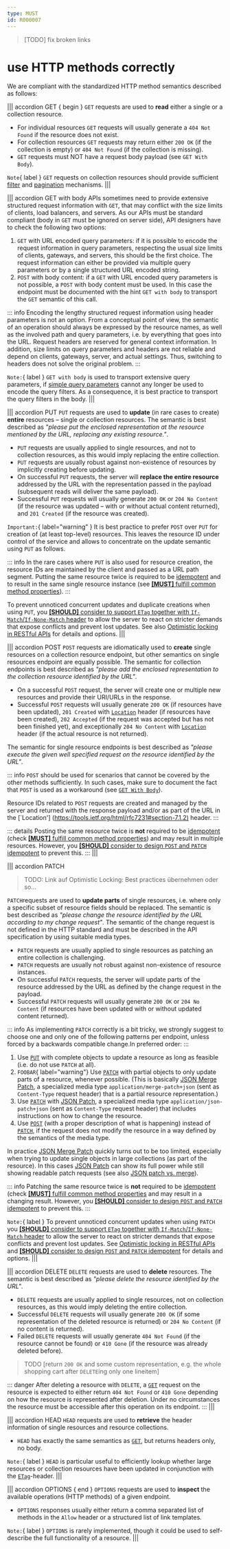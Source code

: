 ```yaml
---
type: MUST
id: R000007
---
```


> [TODO] fix broken links

# use HTTP methods correctly

We are compliant with the standardized HTTP method semantics described as follows:

||| accordion GET { begin }
`GET` requests are used to **read** either a single or a collection resource.

- For individual resources `GET` requests will usually generate a `404 Not Found` if the resource does not exist.
- For collection resources `GET` requests may return either `200 OK` (if the collection is empty) or `404 Not Found` (if the collection is missing).
- `GET` requests must NOT have a request body payload (see `GET With Body`).

`Note`{ label } `GET` requests on collection resources should provide sufficient [filter](link) and [pagination](link) mechanisms.
|||

||| accordion GET with body
APIs sometimes need to provide extensive structured request information with `GET`, that may conflict with the size limits of clients, load balancers, and servers.
As our APIs must be standard compliant (body in `GET` must be ignored on server side), API designers have to check the following two options:

1. `GET` with URL encoded query parameters: if it is possible to encode the request information in query parameters, respecting the usual size limits of clients, gateways, and servers, this should be the first choice.
   The request information can either be provided via multiple query parameters or by a single structured URL encoded string.
2. `POST` with body content: if a `GET` with URL encoded query parameters is not possible, a `POST` with body content must be used.
   In this case the endpoint must be documented with the hint `GET with body` to transport the `GET` semantic of this call.

::: info
Encoding the lengthy structured request information using header parameters is not an option.
From a conceptual point of view, the semantic of an operation should always be expressed by the resource names, as well as the involved path and query parameters, i.e. by everything that goes into the URL.
Request headers are reserved for general context information.
In addition, size limits on query parameters and headers are not reliable and depend on clients, gateways, server, and actual settings.
Thus, switching to headers does not solve the original problem.
:::

`Note:`{ label } `GET with body` is used to transport extensive query parameters, if [simple query parameters](#link) cannot any longer be used to encode the query filters.
As a consequence, it is best practice to transport the query filters in the body.
|||

||| accordion PUT
`PUT` requests are used to **update** (in rare cases to create) **entire** resources – single or collection resources.
The semantic is best described as _"please put the enclosed representation at the resource mentioned by the URL, replacing any existing resource."_.

- `PUT` requests are usually applied to single resources, and not to collection resources, as this would imply replacing the entire collection.
- `PUT` requests are usually robust against non-existence of resources by implicitly creating before updating.
- On successful `PUT` requests, the server will **replace the entire resource** addressed by the URL with the representation passed in the payload (subsequent reads will deliver the same payload).
- Successful `PUT` requests will usually generate `200 OK` or `204 No Content` (if the resource was updated – with or without actual content returned), and `201 Created` (if the resource was created).

`Important:`{ label="warning" } It is best practice to prefer `POST` over `PUT` for creation of (at least top-level) resources.
This leaves the resource ID under control of the service and allows to concentrate on the update semantic using `PUT` as follows.

::: info
In the rare cases where `PUT` is also used for resource creation, the resource IDs are maintained by the client and passed as a URL path segment.
Putting the same resource twice is required to be [idempotent](#idempotent) and to result in the same single resource instance (see [**[MUST]** fulfill common method properties](2020_must-fulfill-common-method-properties.md)).
:::

To prevent unnoticed concurrent updates and duplicate creations when using `PUT`, you [**[SHOULD]** consider to support `ETag` together with `If-Match`/`If-None-Match` header](link) to allow the server to react on stricter demands that expose conflicts and prevent lost updates. See also [Optimistic locking in RESTful APIs](link) for details and options.
|||

||| accordion POST
`POST` requests are idiomatically used to **create** single resources on a collection resource endpoint, but other semantics on single resources endpoint are equally possible.
The semantic for collection endpoints is best described as _"please add the enclosed representation to the collection resource identified by the URL"_.

- On a successful `POST` request, the server will create one or multiple new resources and provide their URI/URLs in the response.
- Successful `POST` requests will usually generate `200 OK` (if resources have been updated), `201 Created` with [`Location`](https://tools.ietf.org/html/rfc7231#section-7.1.2) header (if resources have been created), `202 Accepted` (if the request was accepted but has not been finished yet), and exceptionally `204 No Content` with [`Location`](https://tools.ietf.org/html/rfc7231#section-7.1.2) header (if the actual resource is not returned).

The semantic for single resource endpoints is best described as _"please execute the given well specified request on the resource identified by the URL"_.

::: info
`POST` should be used for scenarios that cannot be covered by the other methods sufficiently.
In such cases, make sure to document the fact that `POST` is used as a workaround (see [`GET With Body`](#get-with-body)).

Resource IDs related to `POST` requests are created and managed by the server and returned with the response payload and/or as part of the URL in the [`Location'] (<https://tools.ietf.org/html/rfc7231#section-7.1.2)> header.
:::

::: details
Posting the same resource twice is **not** required to be [idempotent](#idempotent) (check [**[MUST]** fulfill common method properties](2020_must-fulfill-common-method-properties.md)) and may result in multiple resources.
However, you [**[SHOULD]** consider to design `POST` and `PATCH` idempotent](2030_should-consider-to-design-post-and-patch-idempotent.md) to prevent this.
:::
|||

||| accordion PATCH

> TODO: Link auf Optimistic Locking: Best practices übernehmen oder so...

`PATCH`requests are used to **update parts** of single resources, i.e. where only a specific subset of resource fields should be replaced.
The semantic is best described as _"please change the resource identified by the URL according to my change request"_.
The semantic of the change request is not defined in the HTTP standard and must be described in the API specification by using suitable media types.

- `PATCH` requests are usually applied to single resources as patching an entire collection is challenging.
- `PATCH` requests are usually not robust against non-existence of resource instances.
- On successful `PATCH` requests, the server will update parts of the resource addressed by the URL as defined by the change request in the payload.
- Successful `PATCH` requests will usually generate `200 OK` or `204 No Content` (if resources have been updated with or without updated content returned).

::: info
As implementing `PATCH` correctly is a bit tricky, we strongly suggest to choose one and only one of the following patterns per endpoint, unless forced by a backwards compatible change.In preferred order:
:::

1. Use [`PUT`](#put) with complete objects to update a resource as long as feasible (i.e. do not use `PATCH` at all).
2. `FOOBAR`{ label="warning"} Use [`PATCH`](#patch) with partial objects to only update parts of a resource, whenever possible. (This is basically [JSON Merge Patch](https://tools.ietf.org/html/rfc7396), a specialized media type `application/merge-patch+json` (sent as `Content-Type` request header) that is a partial resource representation.)
3. Use [`PATCH`](#patch) with [JSON Patch](https://tools.ietf.org/html/rfc6902), a specialized media type `application/json-patch+json` (sent as `Content-Type` request header) that includes instructions on how to change the resource.
4. Use [`POST`](#post) (with a proper description of what is happening) instead of [`PATCH`](#patch), if the request does not modify the resource in a way defined by the semantics of the media type.

In practice [JSON Merge Patch](https://tools.ietf.org/html/rfc7396) quickly turns out to be too limited, especially when trying to update single objects in large collections (as part of the resource).
In this cases [JSON Patch](https://tools.ietf.org/html/rfc6902) can show its full power while still showing readable patch requests (see also [JSON patch vs. merge](http://erosb.github.io/post/json-patch-vs-merge-patch)).

::: info
Patching the same resource twice is **not** required to be [idempotent](#idempotent) (check [**[MUST]** fulfill common method properties](2020_must-fulfill-common-method-properties.md) and may result in a changing result. However, you [**[SHOULD]** consider to design `POST` and `PATCH` idempotent](2030_should-consider-to-design-post-and-patch-idempotent.md) to prevent this.
:::

`Note:`{ label } To prevent unnoticed concurrent updates when using `PATCH` you [**[SHOULD]** consider to support `ETag` together with `If-Match`/`If-None-Match` header](link) to allow the server to react on stricter demands that expose conflicts and prevent lost updates.
See [Optimistic locking in RESTful APIs](link) and [**[SHOULD]** consider to design `POST` and `PATCH` idempotent](2030_should-consider-to-design-post-and-patch-idempotent.md) for details and options.
|||

||| accordion DELETE
`DELETE` requests are used to **delete** resources.
The semantic is best described as _"please delete the resource identified by the URL"_.

- `DELETE` requests are usually applied to single resources, not on collection resources, as this would imply deleting the entire collection.
- Successful `DELETE` requests will usually generate `200 OK` (if some representation of the deleted resource is returned) or `204 No Content` (if no content is returned).
- Failed `DELETE` requests will usually generate `404 Not Found` (if the resource cannot be found) or `410 Gone` (if the resource was already deleted before).

> TODO [return `200 OK` and some custom representation, e.g. the whole shopping cart after `DELETE`ing only one lineitem]

::: danger
After deleting a resource with `DELETE`, a [`GET`](#get) request on the resource is expected to either return `404 Not Found` or `410 Gone` depending on how the resource is represented after deletion.
Under no circumstances the resource must be accessible after this operation on its endpoint.
:::
|||

||| accordion HEAD
`HEAD` requests are used to **retrieve** the header information of single resources and resource collections.

- `HEAD` has exactly the same semantics as [`GET`](#get), but returns headers only, no body.

`Note:`{ label } `HEAD` is particular useful to efficiently lookup whether large resources or collection resources have been updated in conjunction with the [`ETag`](https://tools.ietf.org/html/rfc7232#section-2.3)-header.
|||

||| accordion OPTIONS { end }
`OPTIONS` requests are used to **inspect** the available operations (HTTP methods) of a given endpoint.

- `OPTIONS` responses usually either return a comma separated list of methods in the `Allow` header or a structured list of link templates.

`Note:`{ label } `OPTIONS` is rarely implemented, though it could be used to self-describe the full functionality of a resource.
|||
